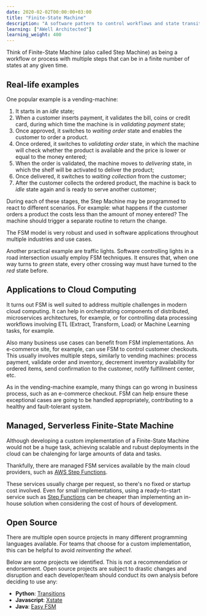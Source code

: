 ```yaml
---
date: 2020-02-02T00:00:00+03:00
title: "Finite-State Machine"
description: "A software pattern to control workflows and state transitions on complex processes"
learning: ["AWell Architected"]
learning_weight: 400
---
```


Think of Finite-State Machine (also called Step Machine) as being a workflow or process with multiple steps that can be in a finite number of states at any given time.

## Real-life examples

One popular example is a vending-machine:

1. It starts in an _idle_ state;
2. When a customer inserts payment, it validates the bill, coins or credit card, during which time the machine is in _validating payment_ state;
3. Once approved, it switches to _waiting order_ state and enables the customer to order a product.
4. Once ordered, it switches to _validating order_ state, in which the machine will check whether the product is available and the price is lower or equal to the money entered;
5. When the order is validated, the machine moves to _delivering_ state, in which the shelf will be activated to deliver the product;
6. Once delivered, it switches to _waiting collection_ from the customer;
7. After the customer collects the ordered product, the machine is back to _idle_ state again and is ready to serve another customer;

During each of these stages, the Step Machine may be programmed to react to different scenarios. For example: what happens if the customer orders a product the costs less than the amount of money entered? The machine should trigger a separate routine to return the change.

The FSM model is very robust and used in software applications throughout multiple industries and use cases.

Another practical example are traffic lights. Software controlling lights in a road intersection usually employ FSM techniques. It ensures that, when one way turns to _green_ state, every other crossing way must have turned to the _red_ state before.


## Applications to Cloud Computing

It turns out FSM is well suited to address multiple challenges in modern cloud computing. It can help in orchestrating components of distributed, microservices architectures, for example, or for controlling data processing workflows involving ETL (Extract, Transform, Load) or Machine Learning tasks, for example.

Also many business use cases can benefit from FSM implementations. An e-commerce site, for example, can use FSM to control customer checkouts. This usually involves multiple steps, similarly to vending machines: process payment, validate order and inventory, decrement inventory availability for ordered items, send confirmation to the customer, notify fulfillment center, etc.

As in the vending-machine example, many things can go wrong in business process, such as an e-commerce checkout. FSM can help ensure these exceptional cases are going to be handled appropriately, contributing to a healthy and fault-tolerant system.


## Managed, Serverless Finite-State Machine

Although developing a custom implementation of a Finite-State Machine would not be a huge task, achieving scalable and rubust deployments in the cloud can be chalenging for large amounts of data and tasks.

Thankfully, there are managed FSM services available by the main cloud providers, such as [AWS Step Functions](/knowledge-base/step-functions/what-is-aws-step-functions/?utm_source=dashbird-site&utm_medium=article&utm_campaign=knowledge-base&utm_content=architectural-patterns).

These services usually charge per request, so there's no fixed or startup cost involved. Even for small implementations, using a ready-to-start service such as [Step Functions](/knowledge-base/step-functions/what-is-aws-step-functions/?utm_source=dashbird-site&utm_medium=article&utm_campaign=knowledge-base&utm_content=architectural-patterns) can be cheaper than implementing an in-house solution when considering the cost of hours of development.


## Open Source

There are multiple open source projects in many different programming languages available. For teams that choose for a custom implementation, this can be helpful to avoid _reinventing the wheel_.

Below are some projects we identified. This is not a recommendation or endorsement. Open source projects are subject to drastic changes and disruption and each developer/team should conduct its own analysis before deciding to use any:

* **Python**: [Transitions](https://github.com/pytransitions/transitions)
* **Javascript**: [Xstate](https://www.npmjs.com/package/xstate)
* **Java**: [Easy FSM](https://sourceforge.net/projects/java-easyfsm/)
